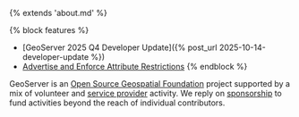 {% extends 'about.md' %}

{% block features %}
* [GeoServer 2025 Q4 Developer Update]({% post_url 2025-10-14-developer-update %})
* [Advertise and Enforce Attribute Restrictions](https://github.com/geoserver/geoserver/wiki/GSIP-234)
{% endblock %}

GeoServer is an [Open Source Geospatial Foundation](https://www.osgeo.org/projects/geoserver/) project supported by a mix of volunteer and [service provider](https://geoserver.org/support/) activity. We reply on [sponsorship](https://geoserver.org/sponsor/) to fund activities beyond the reach of individual contributors.
